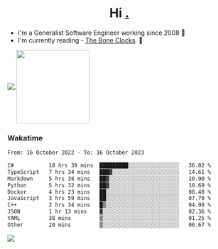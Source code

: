 <h1 align="center">Hi <a href="https://www.hackerrank.com/erasmosaraujo">.</a></h1>
 
- I'm a Generalist Software Engineer working  since 2008 🚀
- I'm currently reading - <a href="https://www.amazon.ca/Bone-Clocks-David-Mitchell/dp/0340921625">The Bone Clocks</a>. 📘
  
<p align="left">
  <a href="https://github.com/erasmosoares/github-readme-stats">
    <img
      align="center"
      src="https://github-readme-stats.vercel.app/api/top-langs/?username=erasmosoares&theme=radical&layout=compact"
    />
  </a>
  <a href="https://github.com/erasmosoares/github-readme-stats">
    <img
      align="center"
      height="165"
      src="https://github-readme-stats.vercel.app/api?username=erasmosoares&theme=radical&count_private=true&show_icons=true&custom_title=Github%20Status&hide=issues"
    />
  </a>
</p>

<!--
 ### Repo 
 
<p align="left">
 <a href="https://github.com/erasmosoares/github-readme-stats">
    <img
      align="center"
      height="165"
      src="https://github-readme-stats.vercel.app/api/pin?username=erasmosoares&repo=sample-node&title_color=fff&icon_color=f9f9f9&text_color=9f9f9f&bg_color=151515"
    />
  </a>
  <a href="https://github.com/erasmosoares/github-readme-stats">
    <img
      align="center"
      height="165"
      src="https://github-readme-stats.vercel.app/api/pin?username=erasmosoares&repo=sample-node&title_color=fff&icon_color=f9f9f9&text_color=9f9f9f&bg_color=151515"
    />
  </a>
</p>
-->

 ### Wakatime 

<!--START_SECTION:waka-->

```txt
From: 16 October 2022 - To: 16 October 2023

C#           18 hrs 39 mins  █████████░░░░░░░░░░░░░░░░   36.02 %
TypeScript   7 hrs 34 mins   ███▓░░░░░░░░░░░░░░░░░░░░░   14.61 %
Markdown     5 hrs 38 mins   ██▓░░░░░░░░░░░░░░░░░░░░░░   10.90 %
Python       5 hrs 32 mins   ██▓░░░░░░░░░░░░░░░░░░░░░░   10.69 %
Docker       4 hrs 23 mins   ██░░░░░░░░░░░░░░░░░░░░░░░   08.48 %
JavaScript   3 hrs 59 mins   ██░░░░░░░░░░░░░░░░░░░░░░░   07.70 %
C++          2 hrs 34 mins   █▒░░░░░░░░░░░░░░░░░░░░░░░   04.98 %
JSON         1 hr 13 mins    ▓░░░░░░░░░░░░░░░░░░░░░░░░   02.36 %
YAML         38 mins         ▒░░░░░░░░░░░░░░░░░░░░░░░░   01.25 %
Other        20 mins         ▒░░░░░░░░░░░░░░░░░░░░░░░░   00.67 %
```

<!--END_SECTION:waka-->

![](https://komarev.com/ghpvc/?username=erasmosoares&color=brightgreen)
